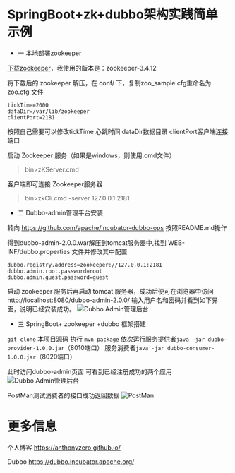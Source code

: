 # SpringBoot+zk+dubbo架构实践简单示例

* 一 本地部署zookeeper

[下载zookeeper](http://zookeeper.apache.org/)，我使用的版本是：zookeeper-3.4.12

将下载后的 zookeeper 解压，在 conf/ 下，复制zoo_sample.cfg重命名为 zoo.cfg 文件

```
tickTime=2000  
dataDir=/var/lib/zookeeper  
clientPort=2181  
```
按照自己需要可以修改tickTime 心跳时间 dataDir数据目录 clientPort客户端连接端口

启动 Zookeeper 服务（如果是windows，则使用.cmd文件）
> bin>zKServer.cmd

客户端即可连接 Zookeeper服务器
> bin>zkCli.cmd -server 127.0.0.1:2181

* 二 Dubbo-admin管理平台安装

转向 https://github.com/apache/incubator-dubbo-ops 按照README.md操作

得到dubbo-admin-2.0.0.war解压到tomcat服务器中,找到 WEB-INF/dubbo.properties 文件并修改其中配置
```
dubbo.registry.address=zookeeper://127.0.0.1:2181
dubbo.admin.root.password=root
dubbo.admin.guest.password=guest
```
启动 zookeeper 服务后再启动 tomcat 服务器，成功后便可在浏览器中访问http://localhost:8080/dubbo-admin-2.0.0/ 输入用户名和密码并看到如下界面，说明已经安装成功。
![Dubbo Admin管理后台]( http://bmob-cdn-10519.b0.upaiyun.com/2018/06/07/e611aa1e40dbc7cf8010c35201a81998.png)

* 三 SpringBoot+ zookeeper +dubbo 框架搭建

`git clone` 本项目源码 执行 `mvn package` 
依次运行服务提供者`java -jar dubbo-provider-1.0.0.jar`（8010端口） 服务消费者`java -jar dubbo-consumer-1.0.0.jar`（8020端口）

此时访问dubbo-admin页面 可看到已经注册成功的两个应用
![Dubbo Admin管理后台]( http://bmob-cdn-10519.b0.upaiyun.com/2018/06/07/646cf9fc4037754a8023a697c346efd6.png)

PostMan测试消费者的接口成功返回数据
![PostMan]( http://bmob-cdn-10519.b0.upaiyun.com/2018/06/07/823315f240eac8db80042fe8e16ed310.png)

# 更多信息
个人博客 https://anthonyzero.github.io/

Dubbo https://dubbo.incubator.apache.org/
